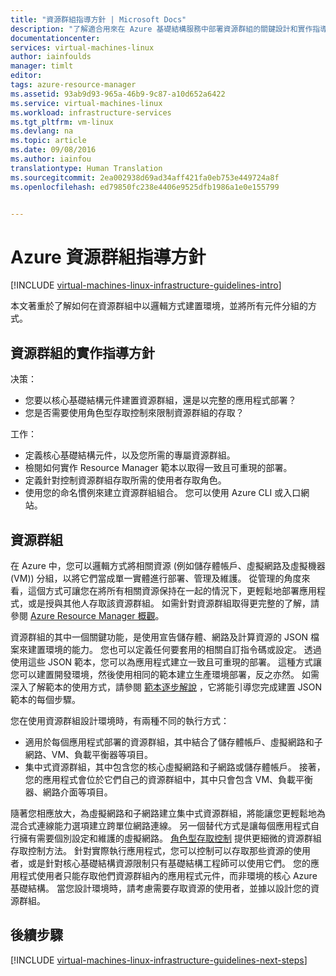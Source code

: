 ```yaml
---
title: "資源群組指導方針 | Microsoft Docs"
description: "了解適合用來在 Azure 基礎結構服務中部署資源群組的關鍵設計和實作指導方針。"
documentationcenter: 
services: virtual-machines-linux
author: iainfoulds
manager: timlt
editor: 
tags: azure-resource-manager
ms.assetid: 93ab9d93-965a-46b9-9c87-a10d652a6422
ms.service: virtual-machines-linux
ms.workload: infrastructure-services
ms.tgt_pltfrm: vm-linux
ms.devlang: na
ms.topic: article
ms.date: 09/08/2016
ms.author: iainfou
translationtype: Human Translation
ms.sourcegitcommit: 2ea002938d69ad34aff421fa0eb753e449724a8f
ms.openlocfilehash: ed79850fc238e4406e9525dfb1986a1e0e155799


---
```

# <a name="azure-resource-group-guidelines"></a>Azure 資源群組指導方針
[!INCLUDE [virtual-machines-linux-infrastructure-guidelines-intro](../../includes/virtual-machines-linux-infrastructure-guidelines-intro.md)]

本文著重於了解如何在資源群組中以邏輯方式建置環境，並將所有元件分組的方式。

## <a name="implementation-guidelines-for-resource-groups"></a>資源群組的實作指導方針
决策：

* 您要以核心基礎結構元件建置資源群組，還是以完整的應用程式部署？
* 您是否需要使用角色型存取控制來限制資源群組的存取？

工作：

* 定義核心基礎結構元件，以及您所需的專屬資源群組。
* 檢閱如何實作 Resource Manager 範本以取得一致且可重現的部署。
* 定義針對控制資源群組存取所需的使用者存取角色。
* 使用您的命名慣例來建立資源群組組合。 您可以使用 Azure CLI 或入口網站。

## <a name="resource-groups"></a>資源群組
在 Azure 中，您可以邏輯方式將相關資源 (例如儲存體帳戶、虛擬網路及虛擬機器 (VM)) 分組，以將它們當成單一實體進行部署、管理及維護。 從管理的角度來看，這個方式可讓您在將所有相關資源保持在一起的情況下，更輕鬆地部署應用程式，或是授與其他人存取該資源群組。 如需針對資源群組取得更完整的了解，請參閱 [Azure Resource Manager 概觀](../azure-resource-manager/resource-group-overview.md)。

資源群組的其中一個關鍵功能，是使用宣告儲存體、網路及計算資源的 JSON 檔案來建置環境的能力。 您也可以定義任何要套用的相關自訂指令碼或設定。 透過使用這些 JSON 範本，您可以為應用程式建立一致且可重現的部署。 這種方式讓您可以建置開發環境，然後使用相同的範本建立生產環境部署，反之亦然。 如需深入了解範本的使用方式，請參閱 [範本逐步解說](../resource-manager-template-walkthrough.md) ，它將能引導您完成建置 JSON 範本的每個步驟。

您在使用資源群組設計環境時，有兩種不同的執行方式：

* 適用於每個應用程式部署的資源群組，其中結合了儲存體帳戶、虛擬網路和子網路、VM、負載平衡器等項目。
* 集中式資源群組，其中包含您的核心虛擬網路和子網路或儲存體帳戶。 接著，您的應用程式會位於它們自己的資源群組中，其中只會包含 VM、負載平衡器、網路介面等項目。

隨著您相應放大，為虛擬網路和子網路建立集中式資源群組，將能讓您更輕鬆地為混合式連線能力選項建立跨單位網路連線。 另一個替代方式是讓每個應用程式自行擁有需要個別設定和維護的虛擬網路。 [角色型存取控制](../active-directory/role-based-access-control-what-is.md) 提供更細微的資源群組存取控制方法。 針對實際執行應用程式，您可以控制可以存取那些資源的使用者，或是針對核心基礎結構資源限制只有基礎結構工程師可以使用它們。 您的應用程式使用者只能存取他們資源群組內的應用程式元件，而非環境的核心 Azure 基礎結構。 當您設計環境時，請考慮需要存取資源的使用者，並據以設計您的資源群組。 

## <a name="next-steps"></a>後續步驟
[!INCLUDE [virtual-machines-linux-infrastructure-guidelines-next-steps](../../includes/virtual-machines-linux-infrastructure-guidelines-next-steps.md)]




<!--HONumber=Nov16_HO3-->


